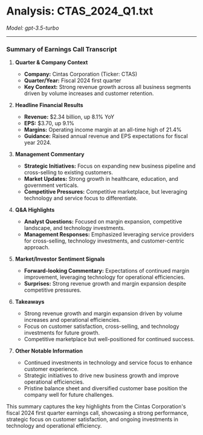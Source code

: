 # Analysis: CTAS_2024_Q1.txt

*Model: gpt-3.5-turbo*

---

### Summary of Earnings Call Transcript

1. **Quarter & Company Context**
   - **Company:** Cintas Corporation (Ticker: CTAS)
   - **Quarter/Year:** Fiscal 2024 first quarter
   - **Key Context:** Strong revenue growth across all business segments driven by volume increases and customer retention.

2. **Headline Financial Results**
   - **Revenue:** $2.34 billion, up 8.1% YoY
   - **EPS:** $3.70, up 9.1%
   - **Margins:** Operating income margin at an all-time high of 21.4%
   - **Guidance:** Raised annual revenue and EPS expectations for fiscal year 2024.

3. **Management Commentary**
   - **Strategic Initiatives:** Focus on expanding new business pipeline and cross-selling to existing customers.
   - **Market Updates:** Strong growth in healthcare, education, and government verticals.
   - **Competitive Pressures:** Competitive marketplace, but leveraging technology and service focus to differentiate.

4. **Q&A Highlights**
   - **Analyst Questions:** Focused on margin expansion, competitive landscape, and technology investments.
   - **Management Responses:** Emphasized leveraging service providers for cross-selling, technology investments, and customer-centric approach.

5. **Market/Investor Sentiment Signals**
   - **Forward-looking Commentary:** Expectations of continued margin improvement, leveraging technology for operational efficiencies.
   - **Surprises:** Strong revenue growth and margin expansion despite competitive pressures.

6. **Takeaways**
   - Strong revenue growth and margin expansion driven by volume increases and operational efficiencies.
   - Focus on customer satisfaction, cross-selling, and technology investments for future growth.
   - Competitive marketplace but well-positioned for continued success.

7. **Other Notable Information**
   - Continued investments in technology and service focus to enhance customer experience.
   - Strategic initiatives to drive new business growth and improve operational efficiencies.
   - Pristine balance sheet and diversified customer base position the company well for future challenges.

This summary captures the key highlights from the Cintas Corporation's fiscal 2024 first quarter earnings call, showcasing a strong performance, strategic focus on customer satisfaction, and ongoing investments in technology and operational efficiency.